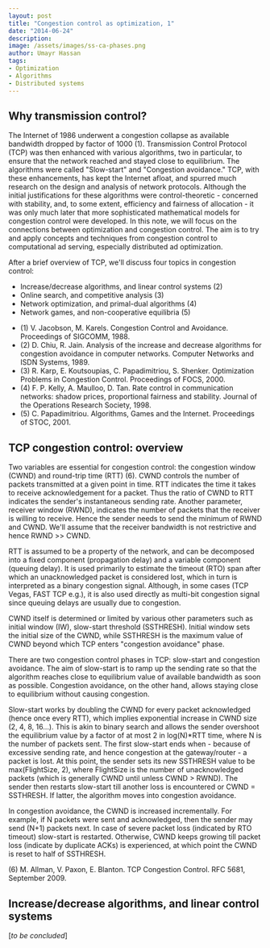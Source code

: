 ```yaml
---
layout: post
title: "Congestion control as optimization, 1"
date: "2014-06-24"
description:
image: /assets/images/ss-ca-phases.png
author: Umayr Hassan
tags:
- Optimization
- Algorithms
- Distributed systems
---
```


## Why transmission control?

The Internet of 1986 underwent a congestion collapse as available bandwidth dropped by factor of 1000 (1). 
Transmission Control Protocol (TCP) was then enhanced with various algorithms, two in particular, to ensure that the 
network reached and stayed close to equilibrium. The algorithms were called "Slow-start" and "Congestion avoidance." 
TCP, with these enhancements, has kept the Internet afloat, and spurred much research on the design and analysis of 
network protocols. Although the initial justifications for these algorithms were control-theoretic - concerned with 
stability, and, to some extent, efficiency and fairness of allocation - it was only much later that more sophisticated 
mathematical models for congestion control were developed. In this note, we will focus on the connections between 
optimization and congestion control. The aim is to try and apply concepts and techniques from congestion control to 
computational ad serving, especially distributed ad optimization.

After a brief overview of TCP, we'll discuss four topics in congestion control:

- Increase/decrease algorithms, and linear control systems (2)
- Online search, and competitive analysis (3)
- Network optimization, and primal-dual algorithms (4)
- Network games, and non-cooperative equilibria (5)

* (1) V. Jacobson, M. Karels. Congestion Control and Avoidance. Proceedings of SIGCOMM, 1988. 
* (2) D. Chiu, R. Jain. Analysis of the increase and decrease algorithms for congestion avoidance in computer networks. Computer Networks and ISDN Systems, 1989. 
* (3) R. Karp, E. Koutsoupias, C. Papadimitriou, S. Shenker.  Optimization Problems in Congestion Control. Proceedings of FOCS, 2000. 
* (4) F. P. Kelly, A. Maulloo, D. Tan. Rate control in communication networks: shadow prices, proportional fairness and stability. Journal of the Operations Research Society, 1998. 
* (5) C. Papadimitriou. Algorithms, Games and the Internet. Proceedings of STOC, 2001.

## TCP congestion control: overview

Two variables are essential for congestion control: the congestion window (CWND) and round-trip time (RTT) (6). 
CWND controls the number of packets transmitted at a given point in time. RTT indicates the time it takes to 
receive acknowledgement for a packet. Thus the ratio of CWND to RTT indicates the sender's instantaneous sending rate. 
Another parameter, receiver window (RWND), indicates the number of packets that the receiver is willing to receive. Hence 
the sender needs to send the minimum of RWND and CWND. We'll assume that the receiver bandwidth is not restrictive and 
hence RWND >> CWND.

RTT is assumed to be a property of the network, and can be decomposed into a fixed component (propagation delay) and a 
variable component (queuing delay). It is used primarily to estimate the timeout (RTO) span after which an unacknowledged 
packet is considered lost, which in turn is interpreted as a binary congestion signal. Although, in some cases (TCP Vegas, 
FAST TCP e.g.), it is also used directly as  multi-bit congestion signal since queuing delays are usually due to congestion.

CWND itself is determined or limited by various other parameters such as initial window (IW), slow-start threshold 
(SSTHRESH). Initial window sets the initial size of the CWND, while SSTHRESH is the maximum value of CWND beyond which 
TCP enters "congestion avoidance" phase.

There are two congestion control phases in TCP: slow-start and congestion avoidance. The aim of slow-start is to ramp up 
the sending rate so that the algorithm reaches close to equilibrium value of available bandwidth as soon as possible. 
Congestion avoidance, on the other hand, allows staying close to equilibrium without causing congestion.

Slow-start works by doubling the CWND  for every packet acknowledged (hence once every RTT), which implies exponential 
increase in CWND size (2, 4, 8, 16...). This is akin to binary search and allows the sender overshoot the equilibrium value 
by a factor of at most 2 in log(N)\*RTT time, where N is the number of packets sent. The first slow-start ends when - 
because of excessive sending rate, and hence congestion at the gateway/router - a packet is lost. At this point, the sender 
sets its new SSTHRESH value to be max(FlightSize, 2), where FlightSize is the number of unacknowledged packets (which is 
generally CWND until unless CWND > RWND). The sender then restarts slow-start till another loss is encountered or 
CWND = SSTHRESH. If latter, the algorithm moves into congestion avoidance.

In congestion avoidance, the CWND is increased incrementally. For example, if N packets were sent and acknowledged, 
then the sender may send (N+1) packets next. In case of severe packet loss (indicated by RTO timeout) slow-start is 
restarted. Otherwise, CWND keeps growing till packet loss (indicate by duplicate ACKs) is experienced, at which point 
the CWND is reset to half of SSTHRESH.

(6) M. Allman, V. Paxon, E. Blanton. TCP Congestion Control. RFC 5681, September 2009.

## Increase/decrease algorithms, and linear control systems

[_to be concluded_]
